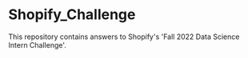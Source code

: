 # Shopify_Challenge

This repository contains answers to Shopify's 'Fall 2022 Data Science Intern Challenge'.
